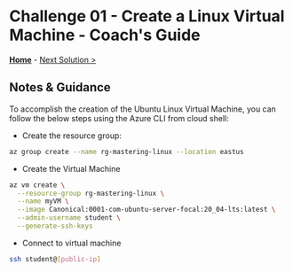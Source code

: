# Challenge 01 - Create a Linux Virtual Machine - Coach's Guide 

**[Home](./README.md)** - [Next Solution >](./Solution-02.md)

## Notes & Guidance
 
To accomplish the creation of the Ubuntu Linux Virtual Machine, you can follow the below steps using the Azure CLI from cloud shell:

- Create the resource group:

```bash
az group create --name rg-mastering-linux --location eastus
```

- Create the Virtual Machine

```bash
az vm create \
  --resource-group rg-mastering-linux \
  --name myVM \
  --image Canonical:0001-com-ubuntu-server-focal:20_04-lts:latest \
  --admin-username student \
  --generate-ssh-keys
```

- Connect to virtual machine

```bash
ssh student@[public-ip]
```


